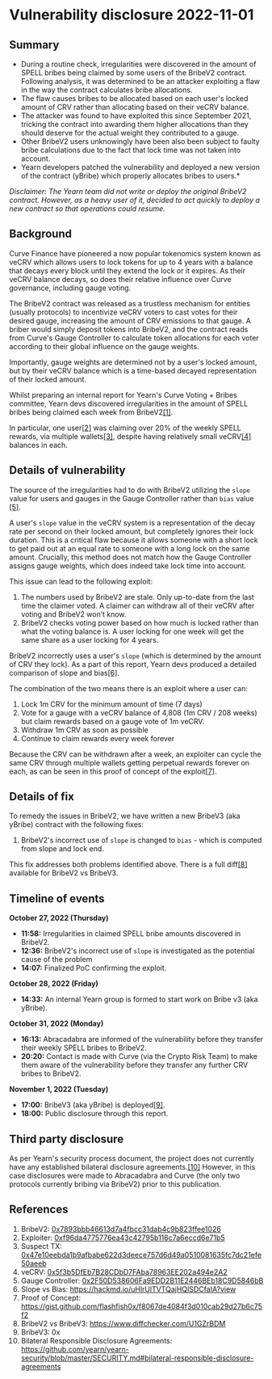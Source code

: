 # Vulnerability disclosure 2022-11-01

## Summary


- During a routine check, irregularities were discovered in the amount of SPELL bribes being claimed by some users of the BribeV2 contract. Following analysis, it was determined to be an attacker exploiting a flaw in the way the contract calculates bribe allocations.
- The flaw causes bribes to be allocated based on each user's locked amount of CRV rather than allocating based on their veCRV balance. 
- The attacker was found to have exploited this since September 2021, tricking the contract into awarding them higher allocations than they should deserve for the actual weight they contributed to a gauge.
- Other BribeV2 users unknowingly have been also been subject to faulty bribe calculations due to the fact that lock time was not taken into account.
- Yearn developers patched the vulnerability and deployed a new version of the contract (yBribe) which properly allocates bribes to users.*

*Disclaimer: The Yearn team did not write or deploy the original BribeV2 contract. However, as a heavy user of it, decided to act quickly to deploy a new contract so that operations could resume.*

## Background

Curve Finance have pioneered a now popular tokenomics system known as veCRV which allows users to lock tokens for up to 4 years with a balance that decays every block until they extend the lock or it expires. As their veCRV balance decays, so does their relative influence over Curve governance, including gauge voting.

The BribeV2 contract was released as a trustless mechanism for entities (usually protocols) to incentivize veCRV voters to cast votes for their desired gauge, increasing the amount of CRV emissions to that gauge. A briber would simply deposit tokens into BribeV2, and the contract reads from Curve's Gauge Controller to calculate token allocations for each voter according to their global influence on the gauge weights. 

Importantly, gauge weights are determined not by a user's locked amount, but by their veCRV balance which is a time-based decayed representation of their locked amount.

Whilst preparing an internal report for Yearn's Curve Voting + Bribes committee, Yearn devs discovered irregularities in the amount of SPELL bribes being claimed each week from BribeV2[[1]](#References).

In particular, one user[[2]](#References) was claiming over 20% of the weekly SPELL rewards, via multiple wallets[[3]](#References), despite having relatively small veCRV[[4]](#References) balances in each.

## Details of vulnerability

The source of the irregularities had to do with BribeV2 utilizing the `slope` value for users and gauges in the Gauge Controller rather than `bias` value [[5]](#References).

A user's `slope` value in the veCRV system is a representation of the decay rate per second on their locked amount, but completely ignores their lock duration. This is a critical flaw because it allows someone with a short lock to get paid out at an equal rate to someone with a long lock on the same amount. Crucially, this method does not match how the Gauge Controller assigns gauge weights, which does indeed take lock time into account.

This issue can lead to the following exploit:

1. The numbers used by BribeV2 are stale. Only up-to-date from the last time the claimer voted. A claimer can withdraw all of their veCRV after voting and BribeV2 won’t know.
2. BribeV2 checks voting power based on how much is locked rather than what the voting balance is. A user locking for one week will get the same share as a user locking for 4 years.

BribeV2 incorrectly uses a user's `slope` (which is determined by the amount of CRV they lock). As a part of this report, Yearn devs produced a detailed comparison of slope and bias[[6]](#References).

The combination of the two means there is an exploit where a user can:

1. Lock 1m CRV for the minimum amount of time (7 days)
2. Vote for a gauge with a veCRV balance of 4,808 (1m CRV / 208 weeks) but claim rewards based on a gauge vote of 1m veCRV.
3. Withdraw 1m CRV as soon as possible
4. Continue to claim rewards every week forever

Because the CRV can be withdrawn after a week, an exploiter can cycle the same CRV through multiple wallets getting perpetual rewards forever on each, as can be seen in this proof of concept of the exploit[[7]](#References).


## Details of fix

To remedy the issues in BribeV2, we have written a new BribeV3 (aka yBribe) contract with the following fixes:

1. BribeV2's incorrect use of `slope` is changed to `bias` - which is computed from slope and lock end.

This fix addresses both problems identified above. There is a full diff[[8]](#References) available for BribeV2 vs BribeV3.

## Timeline of events

**October 27, 2022 (Thursday)**
- **11:58:** Irregularities in claimed SPELL bribe amounts discovered in BribeV2.
- **12:36:** BribeV2's incorrect use of `slope` is investigated as the potential cause of the problem
- **14:07:** Finalized PoC confirming the exploit.

**October 28, 2022 (Friday)**
- **14:33:** An internal Yearn group is formed to start work on Bribe v3 (aka yBribe).

**October 31, 2022 (Monday)**
- **16:13:** Abracadabra are informed of the vulnerability before they transfer their weekly SPELL bribes to BribeV2.
- **20:20:** Contact is made with Curve (via the Crypto Risk Team) to make them aware of the vulnerability before they transfer any further CRV bribes to BribeV2.

**November 1, 2022 (Tuesday)**
- **17:00:** BribeV3 (aka yBribe) is deployed[[9]](#References).
- **18:00:** Public disclosure through this report.

## Third party disclosure

As per Yearn's security process document, the project does not currently have any established bilateral disclosure agreements.[[10]](#References) However, in this case disclosures were made to Abracadabra and Curve (the only two protocols currently bribing via BribeV2) prior to this publication.

## References

1. BribeV2: [0x7893bbb46613d7a4fbcc31dab4c9b823ffee1026](https://etherscan.io/address/0x7893bbb46613d7a4fbcc31dab4c9b823ffee1026)
2. Exploiter: [0xf96da4775776ea43c42795b116c7a6eccd6e71b5](https://etherscan.io/address/0xf96da4775776ea43c42795b116c7a6eccd6e71b5)
3. Suspect TX: [0x47e10eebda1b9afbabe622d3deece757d6d49a0510081635fc7dc21efe50aeeb](https://etherscan.io/tx/0x47e10eebda1b9afbabe622d3deece757d6d49a0510081635fc7dc21efe50aeeb)
4. veCRV: [0x5f3b5DfEb7B28CDbD7FAba78963EE202a494e2A2](https://etherscan.io/address/0x5f3b5DfEb7B28CDbD7FAba78963EE202a494e2A2)
5. Gauge Controller: [0x2F50D538606Fa9EDD2B11E2446BEb18C9D5846bB](https://etherscan.io/address/0x2F50D538606Fa9EDD2B11E2446BEb18C9D5846bB)
6. Slope vs Bias: https://hackmd.io/uHlrUlTVTQajHQISDCfaIA?view
7. Proof of Concept: https://gist.github.com/flashfish0x/f8067de4084f3d010cab29d27b6c75f2
8. BribeV2 vs BribeV3: https://www.diffchecker.com/U1GZrBDM
9. BribeV3: 0x
10. Bilateral Responsible Disclosure Agreements: https://github.com/yearn/yearn-security/blob/master/SECURITY.md#bilateral-responsible-disclosure-agreements
